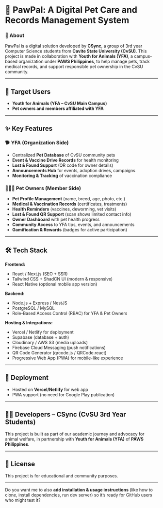 # 🐾 PawPal: A Digital Pet Care and Records Management System

### 📌 About

PawPal is a digital solution developed by **CSync**, a group of 3rd year Computer Science students from **Cavite State University (CvSU)**.
This project is made in collaboration with **Youth for Animals (YFA)**, a campus-based organization under **PAWS Philippines**, to help manage pets, track medical records, and support responsible pet ownership in the CvSU community.

---

## 🎯 Target Users

* **Youth for Animals (YFA – CvSU Main Campus)**
* **Pet owners and members affiliated with YFA**

---

## ✨ Key Features

### 🐕 YFA (Organization Side)

* Centralized **Pet Database** of CvSU community pets
* **Event & Vaccine Drive Records** for health monitoring
* **Lost & Found Support** (QR code for owner details)
* **Announcements Hub** for events, adoption drives, campaigns
* **Monitoring & Tracking** of vaccination compliance

### 👩‍👩‍👦 Pet Owners (Member Side)

* **Pet Profile Management** (name, breed, age, photo, etc.)
* **Medical & Vaccination Records** (certificates, treatments)
* **Health Reminders** (vaccines, deworming, vet visits)
* **Lost & Found QR Support** (scan shows limited contact info)
* **Owner Dashboard** with pet health progress
* **Community Access** to YFA tips, events, and announcements
* **Gamification & Rewards** (badges for active participation)

---

## 🛠 Tech Stack

**Frontend:**

* React / Next.js (SEO + SSR)
* Tailwind CSS + ShadCN UI (modern & responsive)
* React Native (optional mobile app version)

**Backend:**

* Node.js + Express / NestJS
* PostgreSQL / MySQL
* Role-Based Access Control (RBAC) for YFA & Pet Owners

**Hosting & Integrations:**

* Vercel / Netlify for deployment
* Supabase (database + auth)
* Cloudinary / AWS S3 (media uploads)
* Firebase Cloud Messaging (push notifications)
* QR Code Generator (qrcode.js / QRCode.react)
* Progressive Web App (PWA) for mobile-like experience

---

## 🚀 Deployment

* Hosted on **Vercel/Netlify** for web app
* PWA support (no need for Google Play publication)

---

## 👨‍💻 Developers – CSync (CvSU 3rd Year Students)

This project is built as part of our academic journey and advocacy for animal welfare, in partnership with **Youth for Animals (YFA)** of **PAWS Philippines**.

---

## 📜 License

This project is for educational and community purposes.

---

Do you want me to also **add installation & usage instructions** (like how to clone, install dependencies, run dev server) so it’s ready for GitHub users who might test it?
